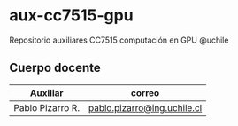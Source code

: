 # aux-cc7515-gpu

Repositorio auxiliares CC7515 computación en GPU @uchile

## Cuerpo docente

| Auxiliar | correo |
| :-: |:-:|
| Pablo Pizarro R. | pablo.pizarro@ing.uchile.cl |
